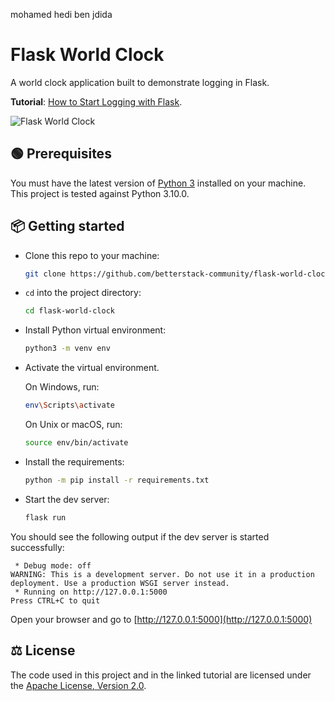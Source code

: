 mohamed hedi ben jdida

# Flask World Clock

A world clock application built to demonstrate logging in Flask.

**Tutorial**: [How to Start Logging with Flask](#).

![Flask World Clock](screenshot.png)

## 🟢 Prerequisites

You must have the latest version of [Python 3](https://www.python.org) installed on your machine. This project is tested against Python 3.10.0.

## 📦 Getting started

- Clone this repo to your machine:

  ```bash
  git clone https://github.com/betterstack-community/flask-world-clock.git
  ```

- `cd` into the project directory:

  ```bash
  cd flask-world-clock
  ```

- Install Python virtual environment:

  ```bash
  python3 -m venv env
  ```

- Activate the virtual environment.

  On Windows, run:

  ```bash
  env\Scripts\activate
  ```

  On Unix or macOS, run:

  ```bash
  source env/bin/activate
  ```

- Install the requirements:

  ```bash
  python -m pip install -r requirements.txt
  ```

- Start the dev server:

  ```bash
  flask run
  ```

You should see the following output if the dev server is started successfully:

```text
 * Debug mode: off
WARNING: This is a development server. Do not use it in a production deployment. Use a production WSGI server instead.
 * Running on http://127.0.0.1:5000
Press CTRL+C to quit
```

Open your browser and go to [http://127.0.0.1:5000](http://127.0.0.1:5000)

## ⚖ License

The code used in this project and in the linked tutorial are licensed under the [Apache License, Version 2.0](LICENSE).
